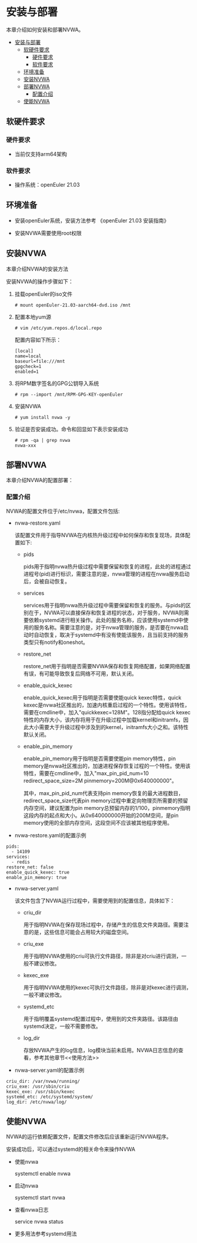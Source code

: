 # 安装与部署

本章介绍如何安装和部署NVWA。

<!-- TOC -->
- [安装与部署](#安装与部署)
  - [软硬件要求](#软硬件要求)
    - [硬件要求<a name="NVWA175931749114410"></a>](#硬件要求)
    - [软件要求<a name="NVWA19201810164619"></a>](#软件要求)
  - [环境准备](#环境准备)
  - [安装NVWA](#安装nvwa)
  - [部署NVWA](#部署nvwa)
    - [配置介绍](#配置介绍)
  - [使能NVWA](#使能nvwa)
<!-- /TOC -->

## 软硬件要求

### 硬件要求<a name="NVWA175931749114410"></a>

-   当前仅支持arm64架构

### 软件要求<a name="NVWA19201810164619"></a>

-   操作系统：openEuler 21.03

## 环境准备

-   安装openEuler系统，安装方法参考 《openEuler 21.03 安装指南》

-   安装NVWA需要使用root权限

## 安装NVWA

本章介绍NVWA的安装方法

安装NVWA的操作步骤如下：

1.  挂载openEuler的iso文件

    ```
    # mount openEuler-21.03-aarch64-dvd.iso /mnt
    ```

2.  配置本地yum源

    ```
    # vim /etc/yum.repos.d/local.repo
    ```

    配置内容如下所示：

    ```
    [local]
    name=local
    baseurl=file:///mnt
    gpgcheck=1
    enabled=1
    ```

3.  将RPM数字签名的GPG公钥导入系统

    ```
    # rpm --import /mnt/RPM-GPG-KEY-openEuler
    ```


4. 安装NVWA

    ```
    # yum install nvwa -y
    ```

5.  验证是否安装成功。命令和回显如下表示安装成功

    ```
    # rpm -qa | grep nvwa
    nvwa-xxx
    ```


## 部署NVWA

本章介绍NVWA的配置部署：

### 配置介绍

NVWA的配置文件位于/etc/nvwa，配置文件包括:
- nvwa-restore.yaml

    该配置文件用于指导NVWA在内核热升级过程中如何保存和恢复现场，具体配置如下:

    + pids

        pids用于指明nvwa热升级过程中需要保留和恢复的进程，此处的进程通过进程号(pid)进行标识，需要注意的是，nvwa管理的进程在nvwa服务启动后，会被自动恢复。
    
    + services
    
        services用于指明nvwa热升级过程中需要保留和恢复的服务。与pids的区别在于，NVWA可以直接保存和恢复进程的状态，对于服务，NVWA则需要依赖systemd进行相关操作。此处的服务名称，应该使用systemd中使用的服务名称。需要注意的是，对于nvwa管理的服务，是否要在nvwa启动时自动恢复，取决于systemd中有没有使能该服务，且当前支持的服务类型只有notify和oneshot。
    
    + restore_net

        restore_net用于指明是否需要NVWA保存和恢复网络配置，如果网络配置有误，有可能导致恢复后网络不可用，默认关闭。
    
    + enable_quick_kexec

        enable_quick_kexec用于指明是否需要使能quick kexec特性，quick kexec是nvwa社区推出的，加速内核重启过程的一个特性。使用该特性，需要在cmdline中，加入"quickkexec=128M"。128指分配给quick kexec特性的内存大小，该内存将用于在升级过程中加载kernel和initramfs，因此大小需要大于升级过程中涉及到的kernel，initramfs大小之和。该特性默认关闭。
    
    + enable_pin_memory

        enable_pin_memory用于指明是否需要使能pin memory特性，pin memory是nvwa社区推出的，加速进程保存恢复过程的一个特性。使用该特性，需要在cmdline中，加入"max_pin_pid_num=10  redirect_space_size=2M pinmemory=200M@0x640000000"。

        其中，max_pin_pid_num代表支持pin memory恢复的最大进程数目，redirect_space_size代表pin memory过程中重定向物理页所需要的预留内存空间，建议配置为pin memory总预留内存的1/100，pinmemory指明这段内存的起点和大小。从0x640000000开始的200M空间，是pin memory使用的全部内存空间，这段空间不应该被其他程序使用。

- nvwa-restore.yaml的配置示例
```
pids:
  - 14109
services:
  - redis
restore_net: false
enable_quick_kexec: true
enable_pin_memory: true
```

- nvwa-server.yaml

    该文件包含了NVWA运行过程中，需要使用到的配置信息，具体如下：
    
    + criu_dir

        用于指明NVWA在保存现场过程中，存储产生的信息文件夹路径。需要注意的是，这些信息可能会占用较大的磁盘空间。

    + criu_exe

        用于指明NVWA使用的criu可执行文件路径，除非是对criu进行调测，一般不建议修改。
    
    + kexec_exe

        用于指明NVWA使用的kexec可执行文件路径，除非是对kexec进行调测，一般不建议修改。
    
    + systemd_etc

        用于指明覆盖systemd配置过程中，使用到的文件夹路径。该路径由systemd决定，一般不需要修改。
    
    + log_dir

        存放NVWA产生的log信息，log模块当前未启用。NVWA日志信息的查看，参考其他章节<<使用方法>>

- nvwa-server.yaml的配置示例

```
criu_dir: /var/nvwa/running/
criu_exe: /usr/sbin/criu
kexec_exe: /usr/sbin/kexec
systemd_etc: /etc/systemd/system/
log_dir: /etc/nvwa/log/
```

## 使能NVWA

NVWA的运行依赖配置文件，配置文件修改后应该重新运行NVWA程序。

安装成功后，可以通过systemd的相关命令来操作NVWA

+ 使能nvwa
  
    systemctl enable nvwa

+ 启动nvwa
  
    systemctl start nvwa
 
+ 查看nvwa日志

    service nvwa status

+ 更多用法参考systemd用法
